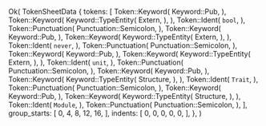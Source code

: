 Ok(
    TokenSheetData {
        tokens: [
            Token::Keyword(
                Keyword::Pub,
            ),
            Token::Keyword(
                Keyword::TypeEntity(
                    Extern,
                ),
            ),
            Token::Ident(
                `bool`,
            ),
            Token::Punctuation(
                Punctuation::Semicolon,
            ),
            Token::Keyword(
                Keyword::Pub,
            ),
            Token::Keyword(
                Keyword::TypeEntity(
                    Extern,
                ),
            ),
            Token::Ident(
                `never`,
            ),
            Token::Punctuation(
                Punctuation::Semicolon,
            ),
            Token::Keyword(
                Keyword::Pub,
            ),
            Token::Keyword(
                Keyword::TypeEntity(
                    Extern,
                ),
            ),
            Token::Ident(
                `unit`,
            ),
            Token::Punctuation(
                Punctuation::Semicolon,
            ),
            Token::Keyword(
                Keyword::Pub,
            ),
            Token::Keyword(
                Keyword::TypeEntity(
                    Structure,
                ),
            ),
            Token::Ident(
                `Trait`,
            ),
            Token::Punctuation(
                Punctuation::Semicolon,
            ),
            Token::Keyword(
                Keyword::Pub,
            ),
            Token::Keyword(
                Keyword::TypeEntity(
                    Structure,
                ),
            ),
            Token::Ident(
                `Module`,
            ),
            Token::Punctuation(
                Punctuation::Semicolon,
            ),
        ],
        group_starts: [
            0,
            4,
            8,
            12,
            16,
        ],
        indents: [
            0,
            0,
            0,
            0,
            0,
        ],
    },
)